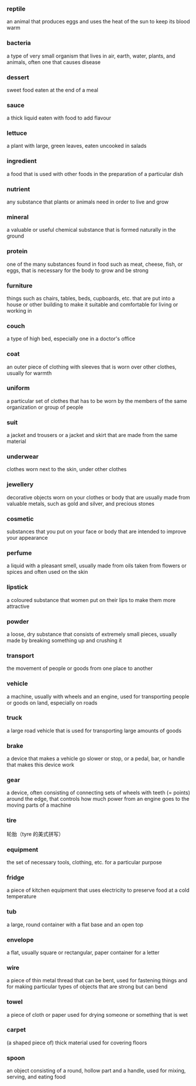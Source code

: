 ### reptile 
an animal that produces eggs and uses the heat of the sun to keep its blood warm

### bacteria
a type of very small organism that lives in air, earth, water, plants, and animals, often one that causes disease

### dessert
sweet food eaten at the end of a meal

### sauce
a thick liquid eaten with food to add flavour

### lettuce
a plant with large, green leaves, eaten uncooked in salads

### ingredient
a food that is used with other foods in the preparation of a particular dish

### nutrient
any substance that plants or animals need in order to live and grow

### mineral
a valuable or useful chemical substance that is formed naturally in the ground

### protein
one of the many substances found in food such as meat, cheese, fish, or eggs, that is necessary for the body to grow and be strong

### furniture
things such as chairs, tables, beds, cupboards, etc. that are put into a house or other building to make it suitable and comfortable for living or working in

### couch
a type of high bed, especially one in a doctor's office

### coat
an outer piece of clothing with sleeves that is worn over other clothes, usually for warmth

### uniform
a particular set of clothes that has to be worn by the members of the same organization or group of people

### suit
a jacket and trousers or a jacket and skirt that are made from the same material

### underwear
clothes worn next to the skin, under other clothes

### jewellery
decorative objects worn on your clothes or body that are usually made from valuable metals, such as gold and silver, and precious stones

### cosmetic
substances that you put on your face or body that are intended to improve your appearance

### perfume
a liquid with a pleasant smell, usually made from oils taken from flowers or spices and often used on the skin

### lipstick
a coloured substance that women put on their lips to make them more attractive

### powder
a loose, dry substance that consists of extremely small pieces, usually made by breaking something up and crushing it

### transport
the movement of people or goods from one place to another

### vehicle
a machine, usually with wheels and an engine, used for transporting people or goods on land, especially on roads

### truck
a large road vehicle that is used for transporting large amounts of goods

### brake
a device that makes a vehicle go slower or stop, or a pedal, bar, or handle that makes this device work

### gear
a device, often consisting of connecting sets of wheels with teeth (= points) around the edge, that controls how much power from an engine goes to the moving parts of a machine

### tire
轮胎（tyre 的美式拼写）

### equipment
the set of necessary tools, clothing, etc. for a particular purpose

### fridge
a piece of kitchen equipment that uses electricity to preserve food at a cold temperature

### tub
a large, round container with a flat base and an open top

### envelope
a flat, usually square or rectangular, paper container for a letter

### wire
a piece of thin metal thread that can be bent, used for fastening things and for making particular types of objects that are strong but can bend

### towel
a piece of cloth or paper used for drying someone or something that is wet

### carpet
(a shaped piece of) thick material used for covering floors

### spoon
an object consisting of a round, hollow part and a handle, used for mixing, serving, and eating food


















